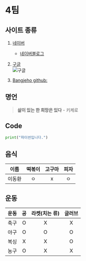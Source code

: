 # **4팀**   

## 사이트 종류
1. [네이버][1]  
    * [네이버블로그][1-1]
2. [구글][2]  
![구글](https://www.google.com/images/branding/googlelogo/1x/googlelogo_color_272x92dp.png)  

3. [Bangjeho github:][3]
## 명언
> **삶이 있는 한 희망은 있다** - 키케로  

## Code
```python
print("파이썬입니다.")
```  

## 음식
| 이름 | 떡볶이 | 고구마 | 피자 |
| :----: | :----: | :----: | :----: |
| 이동환 | ㅇ | x | ㅇ | 

## 운동
|운동| 공 | 라켓(치는 류)| 글러브|
|:----:| :-----: | :-----:|:------:|
|축구|O|X|X|
|야구|O|O|O|
|복싱|X|X|O|
|농구|O|X|X|





[1]: https://www.naver.com
[1-1]: https://section.blog.naver.com
[2]: https://www.google.com
[3]: https://www.github.com/Bangjeho

